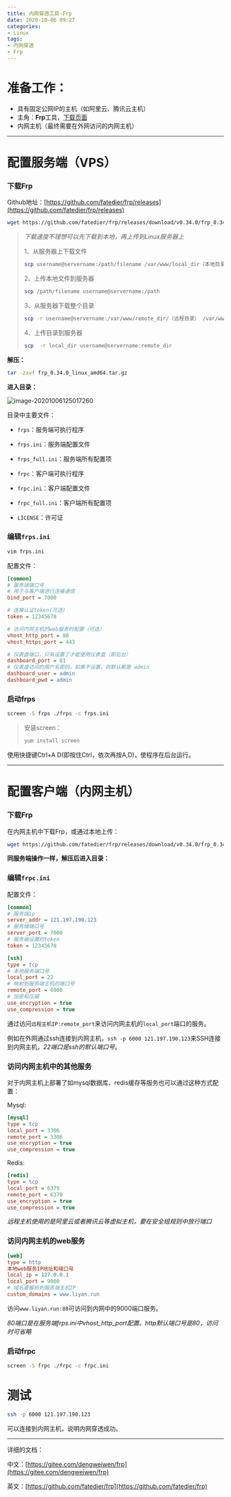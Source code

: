 ```yaml
---
title: 内网穿透工具-Frp
date: 2020-10-06 09:27
categories:
- Linux
tags: 
- 内网穿透
- Frp
---
```


# 准备工作：

- 具有固定公网IP的主机（如阿里云、腾讯云主机）
- 主角：**Frp**工具，[下载页面](https://github.com/fatedier/frp/releases)
- 内网主机（最终需要在外网访问的内网主机）



---

# 配置服务端（VPS）

### 下载Frp

Github地址：[https://github.com/fatedier/frp/releases](https://github.com/fatedier/frp/releases)

```bash
wget https://github.com/fatedier/frp/releases/download/v0.34.0/frp_0.34.0_linux_amd64.tar.gz
```

>*下载速度不理想可以先下载到本地，再上传到Linux服务器上*
>
>1、从服务器上下载文件
>
>```bash
>scp username@servername:/path/filename /var/www/local_dir（本地目录）
>```
>
>2、上传本地文件到服务器
>
>```bash
>scp /path/filename username@servername:/path
>```
>
>3、从服务器下载整个目录
>
>```bash
>scp -r username@servername:/var/www/remote_dir/（远程目录） /var/www/local_dir（本地目录）
>```
>
>4、上传目录到服务器
>
>```bash
>scp  -r local_dir username@servername:remote_dir
>```

**解压：**

```bash
tar -zxvf frp_0.34.0_linux_amd64.tar.gz
```

**进入目录：**

![image-20201006125017260](https://images.shiguangping.com/imgs/20201006125017.png)

目录中主要文件：

- `frps`：服务端可执行程序
- `frps.ini`：服务端配置文件
- `frps_full.ini`：服务端所有配置项

- `frpc`：客户端可执行程序
- `frpc.ini`：客户端配置文件
- `frpc_full.ini`：客户端所有配置项
- `LICENSE`：许可证



### 编辑`frps.ini`

```bash
vim frps.ini
```

配置文件：

```ini
[common]
# 服务端端口号
# 用于与客户端进行连接通信
bind_port = 7000

# 连接认证token(可选)
token = 12345678

# 访问内网主机的web服务时配置（可选）
vhost_http_port = 80
vhost_https_port = 443

# 仪表盘端口，只有设置了才能使用仪表盘（即后台）
dashboard_port = 81
# 仪表盘访问的用户名密码，如果不设置，则默认都是 admin
dashboard_user = admin
dashboard_pwd = admin
```

### 启动frps

```bash
screen -S frps ./frps -c frps.ini
```

>安装screen：
>
>```bash
>yum install screen
>```

使用快捷键Ctrl+A D(即按住Ctrl，依次再按A,D)，使程序在后台运行。

---

# 配置客户端（内网主机）

### 下载Frp

在内网主机中下载Frp，或通过本地上传：

```bash
wget https://github.com/fatedier/frp/releases/download/v0.34.0/frp_0.34.0_linux_amd64.tar.gz
```

**同服务端操作一样，解压后进入目录：**

### 编辑`frpc.ini`

配置文件：

```ini
[common]
# 服务端ip
server_addr = 121.197.190.123
# 服务端端口号
server_port = 7000
# 服务端设置的token
token = 12345678

[ssh]
type = tcp
# 本地服务端口号
local_port = 22
# 映射到服务端主机的端口号
remote_port = 6000
# 加密和压缩
use_encryption = true
use_compression = true
```

通过访问`远程主机IP:remote_port`来访问内网主机的`local_port`端口的服务。

例如在外网通过ssh连接到内网主机，`ssh -p 6000 121.197.190.123`来SSH连接到内网主机，*22端口是ssh的默认端口号*。

### 访问内网主机中的其他服务

对于内网主机上部署了如mysql数据库、redis缓存等服务也可以通过这种方式配置：

Mysql:

```ini
[mysql]
type = tcp
local_port = 3306
remote_port = 3306
use_encryption = true
use_compression = true
```

Redis:

```ini
[redis]
type = tcp
local_port = 6379
remote_port = 6379
use_encryption = true
use_compression = true
```

*远程主机使用的是阿里云或者腾讯云等虚拟主机，要在安全组规则中放行端口*

### 访问内网主机的web服务

```ini
[web]
type = http
本地web服务IP地址和端口号
local_ip = 127.0.0.1
local_port = 9000
# 域名要解析到服务端主机IP
custom_domains = www.liyan.run
```

访问`www.liyan.run:80`可访问到内网中的9000端口服务。

*80端口是在服务端frps.ini中vhost_http_port配置。http默认端口号是80，访问时可省略*

### 启动frpc

```bash
screen -S frpc ./frpc -c frpc.ini
```



# 测试

```bash
ssh -p 6000 121.197.190.123
```

可以连接到内网主机，说明内网穿透成功。

---

详细的文档：

中文：[https://gitee.com/dengweiwen/frp](https://gitee.com/dengweiwen/frp)

英文：[https://github.com/fatedier/frp](https://github.com/fatedier/frp)

